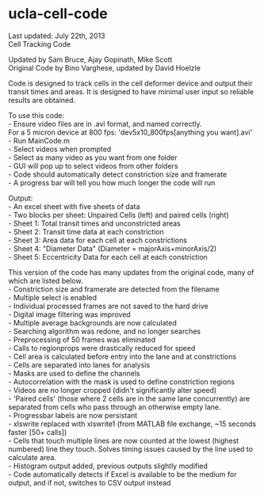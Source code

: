 ucla-cell-code
==============

Last updated: July 22th, 2013  
Cell Tracking Code  

Updated by Sam Bruce, Ajay Gopinath, Mike Scott  
Original Code by Bino Varghese, updated by David Hoelzle  

Code is designed to track cells in the cell deformer device and output their transit times and areas. 
It is designed to have minimal user input so reliable results are obtained.  

To use this code:  
	- Ensure video files are in .avi format, and named correctly.  
		For a 5 micron device at 800 fps:  'dev5x10_800fps[anything you want].avi'  
	- Run MainCode.m  
	- Select videos when prompted  
		- Select as many video as you want from one folder  
		- GUI will pop up to select videos from other folders  
	- Code should automatically detect constriction size and framerate  
	- A progress bar will tell you how much longer the code will run  
  
Output:    
	- An excel sheet with five sheets of data  
	- Two blocks per sheet: Unpaired Cells (left) and paired cells (right)  
	- Sheet 1: Total transit times and unconstricted areas  
	- Sheet 2: Transit time data at each constriction  
	- Sheet 3: Area data for each cell at each constrictions  
	- Sheet 4: "Diameter Data" (Diameter = majorAxis+minorAxis/2)  
	- Sheet 5: Eccentricity Data for each cell at each constriction  
  
This version of the code has many updates from the original code, many of which are listed below.  
	- Constriction size and framerate are detected from the filename  
	- Multiple select is enabled  
	- Individual processed frames are not saved to the hard drive  
	- Digital image filtering was improved  
	- Multiple average backgrounds are now calculated  
	- Searching algorithm was redone, and no longer searches  
	- Preprocessing of 50 frames was eliminated  
	- Calls to regionprops were drastically reduced for speed  
	- Cell area is calculated before entry into the lane and at constrictions  
	- Cells are separated into lanes for analysis  
	- Masks are used to define the channels   
	- Autocorrelation with the mask is used to define constriction regions  
	- Videos are no longer cropped (didn't significantly alter speed)  
	- 'Paired cells' (those where 2 cells are in the same lane concurrently) are separated from cells who pass through an otherwise empty lane.  
	- Progressbar labels are now persistant  
	- xlswrite replaced with xlswrite1 (from MATLAB file exchange, ~15 seconds faster [50+ calls])  
	- Cells that touch multiple lines are now counted at the lowest (highest numbered) line they touch.  Solves timing issues caused by the line used to calculate area.  
	- Histogram output added, previous outputs slightly modified  
	- Code automatically detects if Excel is available to be the medium for output, and if not, switches to CSV output instead  
